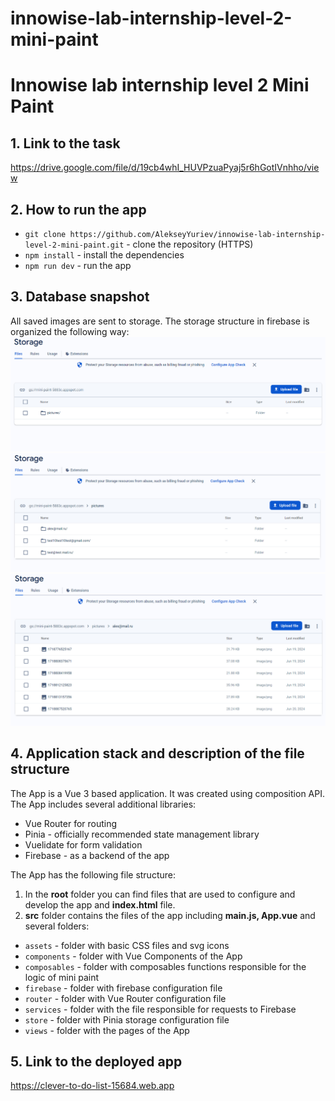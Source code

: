 # innowise-lab-internship-level-2-mini-paint

<h1>Innowise lab internship level 2 Mini Paint</h1>

<h2>1. Link to the task</h2>

https://drive.google.com/file/d/19cb4whI_HUVPzuaPyaj5r6hGotIVnhho/view

<h2>2. How to run the app</h2>

- `git clone https://github.com/AlekseyYuriev/innowise-lab-internship-level-2-mini-paint.git` - clone the repository (HTTPS)
- `npm install` - install the dependencies
- `npm run dev` - run the app

<h2>3. Database snapshot</h2>
All saved images are sent to storage. The storage structure in firebase is organized the following way:

<img width="600" src="./public/firebase1.png" alt="Firebase Data Structure">
<img width="600" src="./public/firebase2.png" alt="Firebase Data Structure">
<img width="600" src="./public/firebase3.png" alt="Firebase Data Structure">

<h2>4. Application stack and description of the file structure</h2>

The App is a Vue 3 based application. It was created using composition API. The App includes several additional libraries:

- Vue Router for routing
- Pinia - officially recommended state management library
- Vuelidate for form validation
- Firebase - as a backend of the app

The App has the following file structure:

1. In the <strong>root</strong> folder you can find files that are used to configure and develop the app and <strong>index.html</strong> file.
   <br>
2. <strong>src</strong> folder contains the files of the app including <strong>main.js, App.vue</strong> and several folders:

- `assets` - folder with basic CSS files and svg icons
- `components` - folder with Vue Components of the App
- `composables` - folder with composables functions responsible for the logic of mini paint
- `firebase` - folder with firebase configuration file
- `router` - folder with Vue Router configuration file
- `services` - folder with the file responsible for requests to Firebase
- `store` - folder with Pinia storage configuration file
- `views` - folder with the pages of the App

<h2>5. Link to the deployed app</h2>

https://clever-to-do-list-15684.web.app
